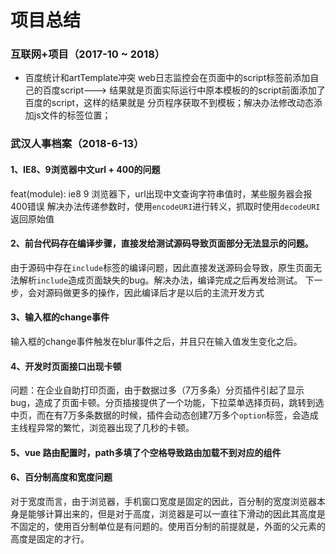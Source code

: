 # 项目总结

### 互联网+项目（2017-10 ~ 2018）
* 百度统计和artTemplate冲突
web日志监控会在页面中的script标签前添加自己的百度script---> 结果就是页面实际运行中原本模板的的script前面添加了百度的script，这样的结果就是 分页程序获取不到模板；解决办法修改动态添加js文件的标签位置；

###  武汉人事档案（2018-6-13）

#### 1、IE8、9浏览器中文url + 400的问题
feat(module): ie8 9 浏览器下，url出现中文查询字符串值时，某些服务器会报400错误
解决办法传递参数时，使用`encodeURI`进行转义，抓取时使用`decodeURI`返回原始值

#### 2、前台代码存在编译步骤，直接发给测试源码导致页面部分无法显示的问题。
由于源码中存在`include`标签的编译问题，因此直接发送源码会导致，原生页面无法解析`include`造成页面缺失的bug。解决办法，编译完成之后再发给测试。
下一步，会对源码做更多的操作，因此编译后才是以后的主流开发方式

#### 3、输入框的change事件
输入框的change事件触发在blur事件之后，并且只在输入值发生变化之后。

#### 4、开发时页面接口出现卡顿
问题：在企业自助打印页面，由于数据过多（7万多条）分页插件引起了显示bug，造成了页面卡顿。分页插接提供了一个功能，下拉菜单选择页码，跳转到选中页，而在有7万多条数据的时候，插件会动态创建7万多个`option`标签，会造成主线程异常的繁忙，浏览器出现了几秒的卡顿。

#### 5、vue 路由配置时，path多填了个空格导致路由加载不到对应的组件

#### 6、百分制高度和宽度问题
对于宽度而言，由于浏览器，手机窗口宽度是固定的因此，百分制的宽度浏览器本身是能够计算出来的，但是对于高度，浏览器是可以一直往下滑动的因此其高度是不固定的，使用百分制单位是有问题的。使用百分制的前提就是，外面的父元素的高度是固定的才行。
